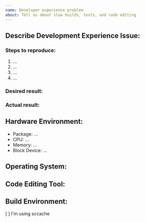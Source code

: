 ```yaml
---
name: Developer experience problem
about: Tell us about slow builds, tests, and code editing
---
```


<!--
Thank you for sharing your development experience concerns with the InfluxDB IOx team.

Have your read the contributing guide?
https://github.com/influxdata/influxdb_iox/blob/main/CONTRIBUTING.md

We welcome your thoughts and feedback on the IOx developer experience.

In particular:
- Is your code editor sluggish?
- How long does your edit-build or edit-test cycle take?
- Is your cardboard sword wearing out faster than usual?

We especially welcome your experience improving your development environment.
- Which hardware tradeoffs work best?
- Which code editor and plugins have been helpful?
- Suggest build configuration or code organization tweaks?

Thank you!
-->

## Describe Development Experience Issue:

<!--
Be descriptive, write a few sentences describing the difficult (or positive) developer experience.
-->

### Steps to reproduce:

<!--
For example:
1. git checkout deadbeef
2. cargo clean
3. cargo build --offline
4. ...
-->

1. ...
2. ...
3. ...
4. ...

### Desired result:

<!--
For example:
Build time less than 5 minutes
-->

### Actual result:
<!--
For example:
Build time 15m32s
-->

## Hardware Environment:

<!--
Describe the hardware you are developing on.
-->

- Package: ... <!-- laptop, workstation, cloud VM, etc -->
- CPU: ...
- Memory: ...
- Block Device: ...

## Operating System:

<!--
If Unix-like, then the command `uname -a` is ideal.
-->

## Code Editing Tool:

<!--
Describe your IDE or code editor, with version.
Some examples:
- vim 8.2
- IntelliJ CLion 2021.2.3
- VS Code 1.61.0
-->

## Build Environment:

[ ] I'm using sccache

<!--
Describe your build environment.
Some examples:
- IDE build trigger
- IDE debug trigger
- bash: cargo build
- zsh: cargo build --release
-->
